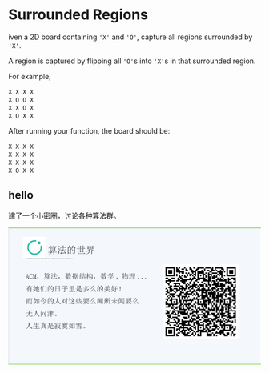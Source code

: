 # Surrounded Regions 

iven a 2D board containing `'X'` and `'O'`, capture all regions surrounded by `'X'`.  

A region is captured by flipping all `'O'`s into `'X'`s in that surrounded region.  

For example,  

```
X X X X
X O O X
X X O X
X O X X
```

After running your function, the board should be:  

```
X X X X
X X X X
X X X X
X O X X
```


## hello

建了一个小密圈，讨论各种算法群。  

![小密圈](/images/suanfa_xiaomiquan.jpg)

